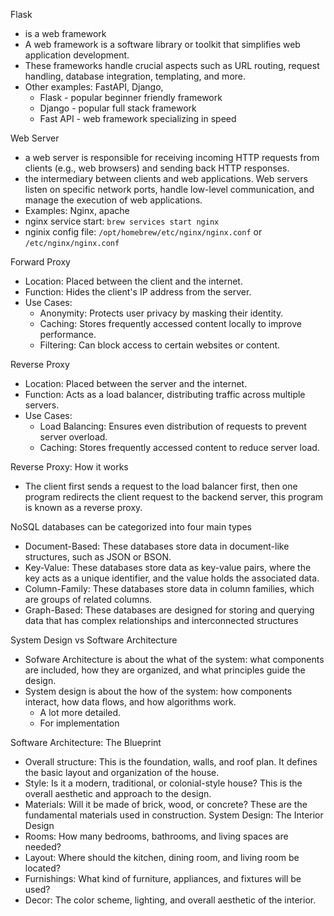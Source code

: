 Flask
- is a web framework
- A web framework is a software library or toolkit that simplifies web application development.
- These frameworks handle crucial aspects such as URL routing, request handling, database integration, templating, and more.
- Other examples: FastAPI, Django, 
  - Flask - popular beginner friendly framework
  - Django - popular full stack framework
  - Fast API - web framework specializing in speed
  
Web Server
- a web server is responsible for receiving incoming HTTP requests from clients (e.g., web browsers) and sending back HTTP responses.
- the intermediary between clients and web applications. Web servers listen on specific network ports, handle low-level communication, and manage the execution of web applications.
- Examples: Nginx, apache
- nginx service start: `brew services start nginx`
- nginix config file: `/opt/homebrew/etc/nginx/nginx.conf` or `/etc/nginx/nginx.conf`



Forward Proxy
- Location: Placed between the client and the internet.
- Function: Hides the client's IP address from the server.
- Use Cases:
  - Anonymity: Protects user privacy by masking their identity.
  - Caching: Stores frequently accessed content locally to improve performance.
  - Filtering: Can block access to certain websites or content.

Reverse Proxy
- Location: Placed between the server and the internet.
- Function: Acts as a load balancer, distributing traffic across multiple servers.
- Use Cases:
  - Load Balancing: Ensures even distribution of requests to prevent server overload.
  - Caching: Stores frequently accessed content to reduce server load.
  
Reverse Proxy: How it works
- The client first sends a request to the load balancer first, then one program redirects the client request to the backend server, this program is known as a reverse proxy. 

NoSQL databases can be categorized into four main types
- Document-Based: These databases store data in document-like structures, such as JSON or BSON.
- Key-Value: These databases store data as key-value pairs, where the key acts as a unique identifier, and the value holds the associated data.
- Column-Family: These databases store data in column families, which are groups of related columns.
- Graph-Based: These databases are designed for storing and querying data that has complex relationships and interconnected structures

System Design vs Software Architecture
- Sofware Architecture is about the what of the system: what components are included, how they are organized, and what principles guide the design.
- System design is about the how of the system: how components interact, how data flows, and how algorithms work.
  - A lot more detailed. 
  - For implementation

Software Architecture: The Blueprint
  - Overall structure: This is the foundation, walls, and roof plan. It defines the basic layout and organization of the house.
  - Style: Is it a modern, traditional, or colonial-style house? This is the overall aesthetic and approach to the design.
  - Materials: Will it be made of brick, wood, or concrete? These are the fundamental materials used in construction.
System Design: The Interior Design
  - Rooms: How many bedrooms, bathrooms, and living spaces are needed?
  - Layout: Where should the kitchen, dining room, and living room be located?
  - Furnishings: What kind of furniture, appliances, and fixtures will be used?
  - Decor: The color scheme, lighting, and overall aesthetic of the interior.
  